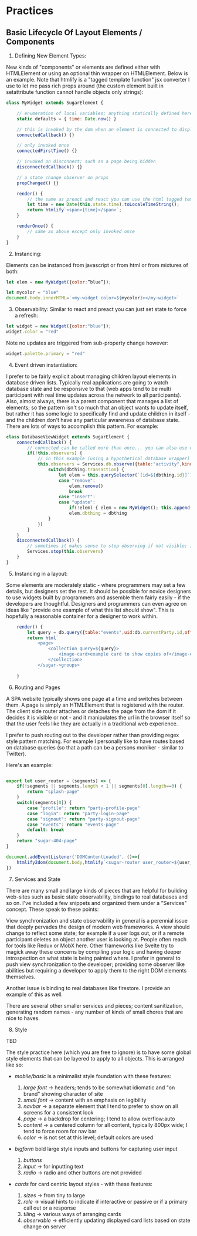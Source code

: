 # Practices

## Basic Lifecycle Of Layout Elements / Components

1. Defining New Element Types:

New kinds of "components" or elements are defined either with HTMLElement or using an optional thin wrapper on HTMLElement. Below is an example. Note that htmlify is a "tagged template function" jsx converter I use to let me pass rich props around (the custom element built in setattribute function cannot handle objects only strings):

```javascript
class MyWidget extends SugarElement {

	// enumeration of local variables; anything statically defined here will trigger redraw events on change
	static defaults = { time: Date.now() }

	// this is invoked by the dom when an element is connected to display
	connectedCallback() {}

	// only invoked once
	connectedFirstTime() {}

	// invoked on disconnect; such as a page being hidden
	disconnectedCallback() {}

	// a state change observer on props
	propChanged() {}

	render() {
		// the same as preact and react you can use the html tagged template function to describe a layout
		let time = new Date(this.state.time).toLocaleTimeString();
		return htmlify`<span>{time}</span>`;
	}

	renderOnce() {
		// same as above except only invoked once
	}
}
```

2. Instancing:

Elements can be instanced from javascript or from html or from mixtures of both:

```javascript
let elem = new MyWidget({color:”blue”});

let mycolor = "blue"
document.body.innerHTML=`<my-widget color=${mycolor}></my-widget>`
```

3. Observability: Similar to react and preact you can just set state to force a refresh:

```javascript
let widget = new Widget({color:"blue"});
widget.color = "red"
```

Note no updates are triggered from sub-property change however:

```javascript
widget.palette.primary = "red"
```

4. Event driven instantiation:

I prefer to be fairly explicit about managing children layout elements in database driven lists. Typically real applications are going to watch database state and be responsive to that (web apps tend to be multi participant with real time updates across the network to all participants). Also, almost always, there is a parent component that manages a list of elements; so the pattern isn't so much that an object wants to update itself, but rather it has some logic to specifically find and update children in itself - and the children don't have any particular awareness of database state. There are lots of ways to accomplish this pattern. For example:

```javascript
class DatabaseViewWidget extends SugarElement {
	connectedCallback() {
		// connected can be called more than once... you can also use connectedFirstTime()
		if(!this.observers) {
			// in this example (using a hypothetical database wrapper) a full refresh of state is triggered
			this.observers = Services.db.observe({table:"activity",kind:"post",offset:0,limit:10,orderby:"created"},(dbthing)=>{
				switch(dbthing.transaction) {
					let elem = this.querySelector(`[id=${dbthing.id}]`)
					case "remove":
						elem.remove()
						break
					case "insert":
					case "update":
						if(!elem) { elem = new MyWidget(); this.append(elem); elem.id = dbthing.id }
						elem.dbthing = dbthing
				}
			})
		}
	}
	disconnectedCallback() {
		// sometimes it makes sense to stop observing if not visible; it's up to you
		Services.stop(this.observers)
	}
}
```

5. Instancing in a layout:

Some elements are moderately static - where programmers may set a few details, but designers set the rest. It should be possible for novice designers to use widgets built by programmers and assemble them fairly easily - if the developers are thoughtful. Designers and programmers can even agree on ideas like "provide one example of what this list should show". This is hopefully a reasonable container for a designer to work within.

```javascript
	render() {
		let query = db.query({table:"events",uid:db.currentParty.id,offset:0,limit:100})
		return html`
			<page>
				<collection query=${query}>
					<image-card>example card to show copies of</image-card>
				</collection>
			</sugar->groups>
			`
	}
```

6. Routing and Pages

A SPA website typically shows one page at a time and switches between them. A page is simply an HTMLElement that is registered with the router. The client side router attaches or detaches the page from the dom if it decides it is visible or not - and it manipulates the url in the browser itself so that the user feels like they are actually in a traditional web experience.

I prefer to push routing out to the developer rather than providing regex style pattern matching. For example I personally like to have routes based on database queries (so that a path can be a persons moniker - similar to Twitter).

Here's an example:

```javascript

export let user_router = (segments) => {
	if(!segments || segments.length < 1 || segments[0].length==0) {
		return "splash-page"
	}
	switch(segments[0]) {
		case "profile": return "party-profile-page"
		case "login": return "party-login-page"
		case "signout": return "party-signout-page"
		case "events": return "events-page"
		default: break
	}
	return "sugar-404-page"
}

document.addEventListener('DOMContentLoaded', ()=>{
	htmlify2dom(document.body,htmlify`<sugar-router user_router=${user_router}></sugar-router>`)
})

```

7. Services and State

There are many small and large kinds of pieces that are helpful for building web-sites such as basic state observability, bindings to real databases and so on. I've included a few snippets and organized them under a "Services" concept. These speak to these points:

View synchronization and state observability in general is a perennial issue that deeply pervades the design of modern web frameworks. A view should change to reflect some state; for example if a user logs out, or if a remote participant deletes an object another user is looking at. People often reach for tools like Redux or MobX here. Other frameworks like Svelte try to magick away these concerns by compiling your logic and having deeper introspection on what state is being painted where. I prefer in general to push view synchronization to the developer; providing some observer like abilities but requiring a developer to apply them to the right DOM elements themselves.

Another issue is binding to real databases like firestore. I provide an example of this as well.

There are several other smaller services and pieces; content sanitization, generating random names - any number of kinds of small chores that are nice to haves.

8. Style

TBD

The style practice here (which you are free to ignore) is to have some global style elements that can be layered to apply to all objects. This is arranged like so:

* *mobile/basic* is a minimalist style foundation with these features:

	1. *large font* -> headers; tends to be somewhat idiomatic and "on brand" showing character of site
	2. *small font* -> content with an emphasis on legibility
	3. *navbar* -> a separate element that I tend to prefer to show on all screens for a consistent look
	4. *page* -> a backdrop for centering; I tend to allow overflow:auto
	5. *content* -> a centered column for all content, typically 800px wide; I tend to force room for nav bar
	6. *color* -> is not set at this level; default colors are used

* *bigform* bold large style inputs and buttons for capturing user input

	1. *buttons*
	2. *input* -> for inputting text
	3. *radio* -> radio and other buttons are not provided

* *cards* for card centric layout styles - with these features:

	1. *sizes* -> from tiny to large
	2. *role* -> visual hints to indicate if interactive or passive or if a primary call out or a response
	3. *tiling* -> various ways of arranging cards
	4. *observable* -> efficiently updating displayed card lists based on state change on server
